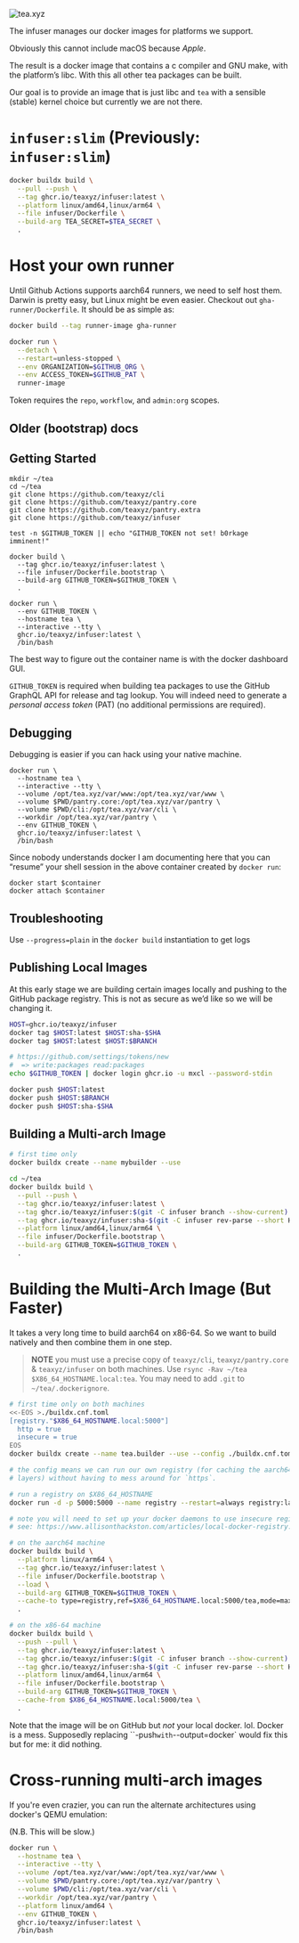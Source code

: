![tea.xyz](https://tea.xyz/banner.png)

The infuser manages our docker images for platforms we support.

Obviously this cannot include macOS because *Apple*.

The result is a docker image that contains a c compiler and GNU make, with the
platform’s libc. With this all other tea packages can be built.

Our goal is to provide an image that is just libc and `tea` with a sensible
(stable) kernel choice but currently we are not there.

# `infuser:slim` (Previously: `infuser:slim`)

```sh
docker buildx build \
  --pull --push \
  --tag ghcr.io/teaxyz/infuser:latest \
  --platform linux/amd64,linux/arm64 \
  --file infuser/Dockerfile \
  --build-arg TEA_SECRET=$TEA_SECRET \
  .
```

# Host your own runner

Until Github Actions supports aarch64 runners, we need to self host them.
Darwin is pretty easy, but Linux might be even easier. Checkout out
`gha-runner/Dockerfile`. It should be as simple as:

```sh
docker build --tag runner-image gha-runner

docker run \
  --detach \
  --restart=unless-stopped \
  --env ORGANIZATION=$GITHUB_ORG \
  --env ACCESS_TOKEN=$GITHUB_PAT \
  runner-image
```

Token requires the `repo`, `workflow`, and `admin:org` scopes.


## Older (bootstrap) docs

Getting Started
---------------
    mkdir ~/tea
    cd ~/tea
    git clone https://github.com/teaxyz/cli
    git clone https://github.com/teaxyz/pantry.core
    git clone https://github.com/teaxyz/pantry.extra
    git clone https://github.com/teaxyz/infuser

    test -n $GITHUB_TOKEN || echo "GITHUB_TOKEN not set! b0rkage imminent!"

    docker build \
      --tag ghcr.io/teaxyz/infuser:latest \
      --file infuser/Dockerfile.bootstrap \
      --build-arg GITHUB_TOKEN=$GITHUB_TOKEN \
      .

    docker run \
      --env GITHUB_TOKEN \
      --hostname tea \
      --interactive --tty \
      ghcr.io/teaxyz/infuser:latest \
      /bin/bash

The best way to figure out the container name is with the docker
dashboard GUI.

`GITHUB_TOKEN` is required when building tea packages to use the GitHub
GraphQL API for release and tag lookup. You will indeed need to generate a
*personal access token* (PAT) (no additional permissions are required).


Debugging
---------
Debugging is easier if you can hack using your native machine.

    docker run \
      --hostname tea \
      --interactive --tty \
      --volume /opt/tea.xyz/var/www:/opt/tea.xyz/var/www \
      --volume $PWD/pantry.core:/opt/tea.xyz/var/pantry \
      --volume $PWD/cli:/opt/tea.xyz/var/cli \
      --workdir /opt/tea.xyz/var/pantry \
      --env GITHUB_TOKEN \
      ghcr.io/teaxyz/infuser:latest \
      /bin/bash

Since nobody understands docker I am documenting here that you can
“resume” your shell session in the above container created by `docker run`:

    docker start $container
    docker attach $container


Troubleshooting
---------------
Use `--progress=plain` in the `docker build` instantiation to get logs


Publishing Local Images
-----------------------

At this early stage we are building certain images locally and pushing to
the GitHub package registry. This is not as secure as we’d like so we will be
changing it.

```sh
HOST=ghcr.io/teaxyz/infuser
docker tag $HOST:latest $HOST:sha-$SHA
docker tag $HOST:latest $HOST:$BRANCH

# https://github.com/settings/tokens/new
#  => write:packages read:packages
echo $GITHUB_TOKEN | docker login ghcr.io -u mxcl --password-stdin

docker push $HOST:latest
docker push $HOST:$BRANCH
docker push $HOST:sha-$SHA
```

Building a Multi-arch Image
---------------------------

```sh
# first time only
docker buildx create --name mybuilder --use
```

```sh
cd ~/tea
docker buildx build \
  --pull --push \
  --tag ghcr.io/teaxyz/infuser:latest \
  --tag ghcr.io/teaxyz/infuser:$(git -C infuser branch --show-current) \
  --tag ghcr.io/teaxyz/infuser:sha-$(git -C infuser rev-parse --short HEAD) \
  --platform linux/amd64,linux/arm64 \
  --file infuser/Dockerfile.bootstrap \
  --build-arg GITHUB_TOKEN=$GITHUB_TOKEN \
  .
```

Building the Multi-Arch Image (But Faster)
==========================================

It takes a very long time to build aarch64 on x86-64. So we want to build
natively and then combine them in one step.

> **NOTE** you must use a precise copy of `teaxyz/cli`, `teaxyz/pantry.core` &
> `teaxyz/infuser` on both machines.
> Use `rsync -Rav ~/tea $X86_64_HOSTNAME.local:tea`.
> You may need to add `.git` to `~/tea/.dockerignore`.

```sh
# first time only on both machines
<<-EOS >./buildx.cnf.toml
[registry."$X86_64_HOSTNAME.local:5000"]
  http = true
  insecure = true
EOS
docker buildx create --name tea.builder --use --config ./buildx.cnf.toml

# the config means we can run our own registry (for caching the aarch64
# layers) without having to mess around for `https`.
```

```sh
# run a registry on $X86_64_HOSTNAME
docker run -d -p 5000:5000 --name registry --restart=always registry:latest

# note you will need to set up your docker daemons to use insecure registries
# see: https://www.allisonthackston.com/articles/local-docker-registry.html
```

```sh
# on the aarch64 machine
docker buildx build \
  --platform linux/arm64 \
  --tag ghcr.io/teaxyz/infuser:latest \
  --file infuser/Dockerfile.bootstrap \
  --load \
  --build-arg GITHUB_TOKEN=$GITHUB_TOKEN \
  --cache-to type=registry,ref=$X86_64_HOSTNAME.local:5000/tea,mode=max \
  .
```

```sh
# on the x86-64 machine
docker buildx build \
  --push --pull \
  --tag ghcr.io/teaxyz/infuser:latest \
  --tag ghcr.io/teaxyz/infuser:$(git -C infuser branch --show-current) \
  --tag ghcr.io/teaxyz/infuser:sha-$(git -C infuser rev-parse --short HEAD) \
  --platform linux/amd64,linux/arm64 \
  --file infuser/Dockerfile.bootstrap \
  --build-arg GITHUB_TOKEN=$GITHUB_TOKEN \
  --cache-from $X86_64_HOSTNAME.local:5000/tea \
  .
```

Note that the image will be on GitHub but *not* your local docker. lol.
Docker is a mess. Supposedly replacing ``-push` with `--output=docker` would
fix this but for me: it did nothing.

Cross-running multi-arch images
===============================

If you're even crazier, you can run the alternate architectures using docker's QEMU emulation:

(N.B. This will be slow.)

```sh
docker run \
  --hostname tea \
  --interactive --tty \
  --volume /opt/tea.xyz/var/www:/opt/tea.xyz/var/www \
  --volume $PWD/pantry.core:/opt/tea.xyz/var/pantry \
  --volume $PWD/cli:/opt/tea.xyz/var/cli \
  --workdir /opt/tea.xyz/var/pantry \
  --platform linux/amd64 \
  --env GITHUB_TOKEN \
  ghcr.io/teaxyz/infuser:latest \
  /bin/bash
```
